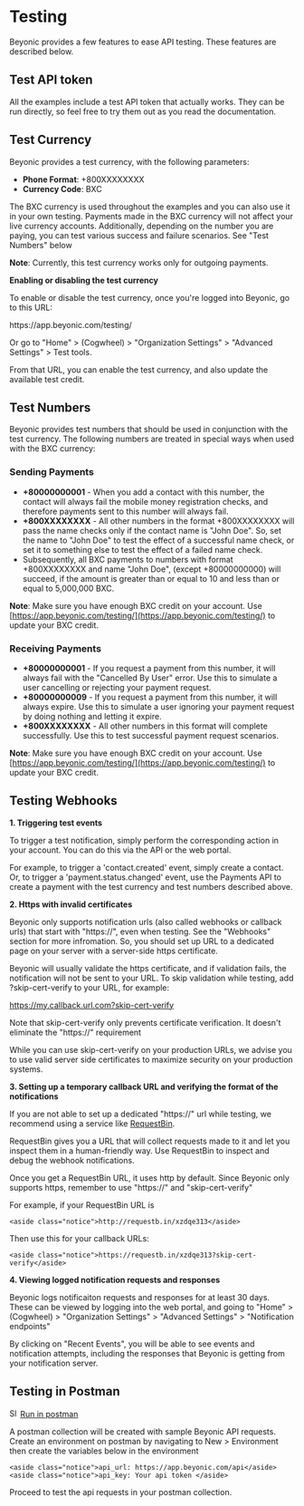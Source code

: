 # Testing

Beyonic provides a few features to ease API testing. These features are described below.

## Test API token
All the examples include a test API token that actually works. They can be run directly, so feel free to try them out as you read the documentation.

## Test Currency

Beyonic provides a test currency, with the following parameters:

* **Phone Format**: +800XXXXXXXX
* **Currency Code**: BXC

The BXC currency is used throughout the examples and you can also use it in your own testing. Payments made in the BXC currency will not affect your live currency accounts. Additionally, depending on the number you are paying, you can test various success and failure scenarios. See "Test Numbers" below

**Note**: Currently, this test currency works only for outgoing payments.

**Enabling or disabling the test currency**

To enable or disable the test currency, once you're logged into Beyonic, go to this URL:

<aside class="notice">https://app.beyonic.com/testing/</aside>

Or go to "Home" > (Cogwheel) > "Organization Settings" > "Advanced Settings" > Test tools.

From that URL, you can enable the test currency, and also update the available test credit.

## Test Numbers

Beyonic provides test numbers that should be used in conjunction with the test currency. The following numbers are treated in special ways when used with the BXC currency:

### Sending Payments

* **+80000000001** - When you add a contact with this number, the contact will always fail the mobile money registration checks, and therefore payments sent to this number will always fail.
* **+800XXXXXXXX** - All other numbers in the format +800XXXXXXXX will pass the name checks only if the contact name is "John Doe". So, set the name to "John Doe" to test the effect of a successful name check, or set it to something else to test the effect of a failed name check.
* Subsequently, all BXC payments to numbers with format +800XXXXXXXX and name "John Doe", (except +80000000000) will succeed, if the amount is greater than or equal to 10 and less than or equal to 5,000,000 BXC.

**Note**: Make sure you have enough BXC credit on your account. Use [https://app.beyonic.com/testing/](https://app.beyonic.com/testing/) to update your BXC credit.

### Receiving Payments

* **+80000000001** - If you request a payment from this number, it will always fail with the "Cancelled By User" error. Use this to simulate a user cancelling or rejecting your payment request.
* **+80000000009** - If you request a payment from this number, it will always expire. Use this to simulate a user ignoring your payment request by doing nothing and letting it expire.
* **+800XXXXXXXX** - All other numbers in this format will complete successfully. Use this to test successful payment request scenarios.

**Note**: Make sure you have enough BXC credit on your account. Use [https://app.beyonic.com/testing/](https://app.beyonic.com/testing/) to update your BXC credit.

## Testing Webhooks

**1. Triggering test events**

To trigger a test notification, simply perform the corresponding action in your account. You can do this via the API or the web portal.

For example, to trigger a 'contact.created' event, simply create a contact. Or, to trigger a 'payment.status.changed' event, use the Payments API to create a payment with the test currency and test numbers described above.

**2. Https with invalid certificates**

Beyonic only supports notification urls (also called webhooks or callback urls) that start with "https://", even when testing. See the "Webhooks" section for more infromation. So, you should set up URL to a dedicated page on your server with a server-side https certificate.

Beyonic will usually validate the https certificate, and if validation fails, the notification will not be sent to your URL. To skip validation while testing, add ?skip-cert-verify to your URL, for example:
    <aside class="notice">https://my.callback.url.com?skip-cert-verify</aside>

Note that skip-cert-verify only prevents certificate verification. It doesn't eliminate the "https://" requirement

While you can use skip-cert-verify on your production URLs, we advise you to use valid server side certificates to maximize security on your production systems.

**3. Setting up a temporary callback URL and verifying the format of the notifications**

If you are not able to set up a dedicated "https://" url while testing, we recommend using a service like [RequestBin](https://requestb.in/).

RequestBin gives you a URL that will collect requests made to it and let you inspect them in a human-friendly way. Use RequestBin to inspect and debug the webhook notifications.

Once you get a RequestBin URL, it uses http by default. Since Beyonic only supports https, remember to use "https://" and "skip-cert-verify"

For example, if your RequestBin URL is

    <aside class="notice">http://requestb.in/xzdqe313</aside>

Then use this for your callback URLs:

    <aside class="notice">https://requestb.in/xzdqe313?skip-cert-verify</aside>

**4. Viewing logged notification requests and responses**

Beyonic logs notificaiton requests and responses for at least 30 days. These can be viewed by logging into the web portal, and going to "Home" > (Cogwheel) > "Organization Settings" > "Advanced Settings" > "Notification endpoints"

By clicking on "Recent Events", you will be able to see events and notification attempts, including the responses that Beyonic is getting from your notification server.

## Testing in Postman

<img src="https://www.getpostman.com/img/v2/logo-glyph.png" alt="Slate: API Documentation Generator" width="15"> [Run in postman](https://app.getpostman.com/run-collection/4ca03f438eaff7e617f9)

A postman collection will be created with sample Beyonic API requests. Create an environment on postman by navigating to New > Environment then create the variables below in the environment

    <aside class="notice">api_url: https://app.beyonic.com/api</aside>
    <aside class="notice">api_key: Your api token </aside>

Proceed to test the api requests in your postman collection.